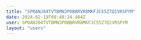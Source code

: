 ```yaml
---
title: "SP0ANJ04TVTBMN3P0BBRVR8MKFJC55Z7Q1VRSPYM"
date: 2024-02-19T08:48:24.484Z
user: SP0ANJ04TVTBMN3P0BBRVR8MKFJC55Z7Q1VRSPYM
layout: "users"
---
```

    